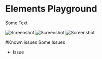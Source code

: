 # Elements Playground
Some Text

![Screenshot](https://cloud.githubusercontent.com/assets/8536409/20016809/fdb34a48-a2b8-11e6-8517-a7df32cdc8d3.png)
![Screenshot](https://cloud.githubusercontent.com/assets/8536409/20016962/936f12ce-a2b9-11e6-83ad-95bedb4dbc27.png)
![Screenshot](https://cloud.githubusercontent.com/assets/8536409/20016565/f61cfdac-a2b7-11e6-91dc-0e17f6bf294f.png)

#Known issues
Some Issues

- Issue
